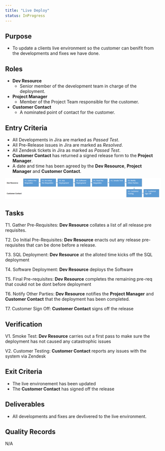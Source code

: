 ```yaml
---
title: "Live Deploy"
status: InProgress
---
```


## Purpose
- To update a clients live environment so the customer can benifit from the developments and fixes we have done.

## Roles
- **Dev Resource**
	- Senior member of the development team in charge of the deployment.
- **Project Manager**
	- Member of the Project Team responsible for the customer.
- **Customer Contact**
	- A nominated point of contact for the customer.

## Entry Criteria
- All Developments in Jira are marked as *Passed Test*.
- All Pre-Release issues in Jira are marked as *Resolved*.
- All Zendesk tickets in Jira as marked as *Passed Test*.
- **Customer Contact** has returned a signed release form to the **Project Manager**.
- A date and time has been agreed by the **Dev Resource**, **Project Manager** and **Customer Contact**.


![Live Deployment Process](LiveDeploymentFlow.png)

## Tasks
T1. Gather Pre-Requisites: **Dev Resource** collates a list of all release pre requisites.

T2. Do Initial Pre-Requisites: **Dev Resource** enacts out any release pre-requisites that can be done before a release.

T3. SQL Deployment: **Dev Resource** at the alloted time kicks off the SQL deployment

T4. Software Deployment:  **Dev Resource** deploys the Software

T5. Final Pre-requisites:  **Dev Resource** completes the remaining pre-req that coukd not be dont before deployment

T6. Notify Other Parties:  **Dev Resource** notifies the **Project Manager** and **Customer Contact** that the deployment has been completed.

T7. Customer Sign Off:  **Customer Contact** signs off the release 

## Verification
V1.	Smoke Test: **Dev Resource** carries out a first pass to make sure the deployment has not caused any catastrophic issues

V2.	Customer Testing: **Customer Contact** reports any issues with the system via Zendesk

## Exit Criteria
- The live environement has been updated
- The **Customer Contact** has signed off the release

## Deliverables
- All developments and fixes are devlivered to the live environment.

## Quality Records 
N/A
